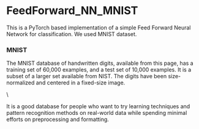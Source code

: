# FeedForward_NN_MNIST
This is a PyTorch based implementation of a simple Feed Forward Neural Network for classification. We used MNIST dataset.

### MNIST
The MNIST database of handwritten digits, available from this page, has a training set of 60,000 examples, and a test set of 10,000 examples. It is a subset of a larger set available from NIST. The digits have been size-normalized and centered in a fixed-size image.

\

It is a good database for people who want to try learning techniques and pattern recognition methods on real-world data while spending minimal efforts on preprocessing and formatting.
